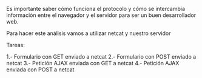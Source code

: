 Es importante saber cómo funciona el protocolo y cómo se intercambia
información entre el navegador y el servidor para ser un buen desarrollador
web.

Para hacer este análisis vamos a utilizar netcat y nuestro servidor

Tareas:

1.- Formulario con GET enviado a netcat
2.- Formulario con POST enviado a netcat
3.- Petición AJAX enviada con GET a netcat
4.- Petición AJAX enviada con POST a netcat
